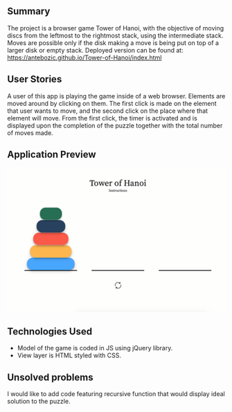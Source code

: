 ## Summary

The project is a browser game Tower of Hanoi, with the objective of moving discs from the leftmost to the rightmost stack, using the intermediate stack. Moves are possible only if the disk making a move is being put on top of a larger disk or empty stack. Deployed version can be found at: https://antebozic.github.io/Tower-of-Hanoi/index.html

## User Stories

A user of this app is playing the game inside of a web browser. Elements are moved around by clicking on them. The first click is made on the element that user wants to move, and the second click on the place where that element will move.
From the first click, the timer is activated and is displayed upon the completion of the puzzle together with the total number of moves made.

## Application Preview

![picture](./img/screen.png)

## Technologies Used

* Model of the game is coded in JS using jQuery library.
* View layer is HTML styled with CSS.


## Unsolved problems

I would like to add code featuring recursive function that would display ideal solution to the puzzle.
